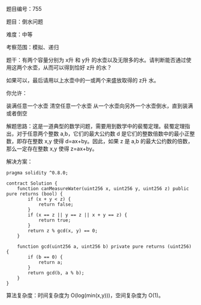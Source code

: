 题目编号：755

题目：倒水问题

难度：中等

考察范围：模拟、递归

题干：有两个容量分别为 x升 和 y升 的水壶以及无限多的水。请判断能否通过使用这两个水壶，从而可以得到恰好 z升 的水？

如果可以，最后请用以上水壶中的一或两个来盛放取得的 z升 水。

你允许：

装满任意一个水壶
清空任意一个水壶
从一个水壶向另外一个水壶倒水，直到装满或者倒空

解题思路：这是一道典型的数学问题，需要用到数学中的裴蜀定理。裴蜀定理指出，对于任意两个整数 a,b，它们的最大公约数 d 是它们的整数倍数中的最小正整数，即存在整数 x,y 使得 d=ax+by。因此，如果 z 是 a,b 的最大公约数的倍数，那么一定存在整数 x,y 使得 z=ax+by。

解决方案：

```
pragma solidity ^0.8.0;

contract Solution {
    function canMeasureWater(uint256 x, uint256 y, uint256 z) public pure returns (bool) {
        if (x + y < z) {
            return false;
        }
        if (x == z || y == z || x + y == z) {
            return true;
        }
        return z % gcd(x, y) == 0;
    }

    function gcd(uint256 a, uint256 b) private pure returns (uint256) {
        if (b == 0) {
            return a;
        }
        return gcd(b, a % b);
    }
}
```

算法复杂度：时间复杂度为 O(log(min(x,y)))，空间复杂度为 O(1)。
